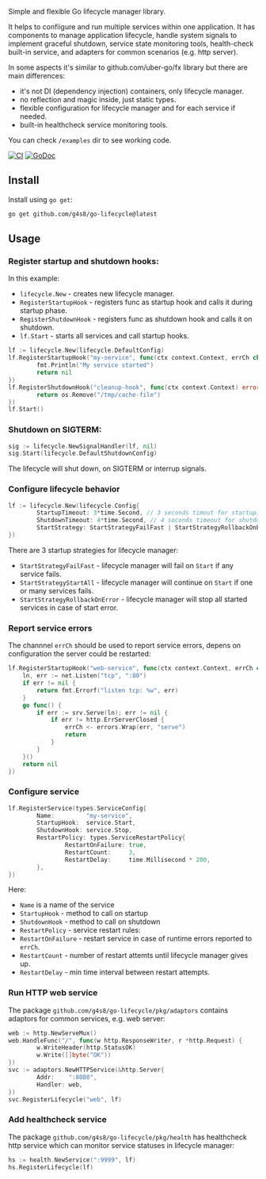 Simple and flexible Go lifecycle manager library.

It helps to confiigure and run multiple services within one application. It has components to
manage application lifecycle, handle system signals to implement graceful shutdown, service state monitoring
tools, health-check built-in service, and adapters for common scenarios (e.g. http server).

In some aspects it's similar to github.com/uber-go/fx library but there are main differences:
 - it's not DI (dependency injection) containers, only lifecycle manager.
 - no reflection and magic inside, just static types.
 - flexible configuration for lifecycle manager and for each service if needed.
 - built-in healthcheck service monitoring tools.

You can check `/examples` dir to see working code.

[![CI](https://github.com/g4s8/go-lifecycle/actions/workflows/go.yml/badge.svg)](https://github.com/g4s8/go-lifecycle/actions/workflows/go.yml)
[![GoDoc](https://godoc.org/github.com/g4s8/go-lifecycle?status.svg)](https://godoc.org/github.com/g4s8/go-lifecycle)

## Install

Install using `go get`:
```bash
go get github.com/g4s8/go-lifecycle@latest
```

## Usage

### Register startup and shutdown hooks:

In this example:
 - `lifecycle.New` - creates new lifecycle manager.
 - `RegisterStartupHook` - registers func as startup hook and calls it during startup phase.
 - `RegisterShutdownHook` - registers func as shutdown hook and calls it on shutdown.
 - `lf.Start` - starts all services and call startup hooks.

```go
lf := lifecycle.New(lifecycle.DefaultConfig)
lf.RegisterStartupHook("my-service", func(ctx context.Context, errCh chan<- error) error {
        fmt.Println("My service started")
        return nil
})
lf.RegisterShutdownHook("cleanup-hook", func(ctx context.Context) error {
        return os.Remove("/tmp/cache-file")
})
lf.Start()
```

### Shutdown on SIGTERM:
```go
sig := lifecycle.NewSignalHandler(lf, nil)
sig.Start(lifecycle.DefaultShutdownConfig)
```

The lifecycle will shut down, on SIGTERM or interrup signals.

### Configure lifecycle behavior

```go
lf := lifecycle.New(lifecycle.Config{
        StartupTimeout: 3*time.Second, // 3 seconds timout for startup, otherwise fail
        ShutdownTimeout: 4*time.Second, // 4 seconds timeout for shutdown, otherwise fail
        StartStrategy: StartStrategyFailFast | StartStrategyRollbackOnError
})
```
There are 3 startup strategies for lifecycle manager:
 - `StartStrategyFailFast` - lifecycle manager will fail on `Start` if any service fails.
 - `StartStrategyStartAll` - lifecycle manager will continue on `Start` if one or many services fails.
 - `StartStrategyRollbackOnError` - lifecycle manager will stop all started services in case of start error.

### Report service errors

The channnel `errCh` should be used to report service errors, depens on configuration the server could be restarted:
```go
lf.RegisterStartupHook("web-service", func(ctx context.Context, errCh chan<- error) error {
	ln, err := net.Listen("tcp", ":80")
	if err != nil {
		return fmt.Errorf("listen tcp: %w", err)
	}
	go func() {
		if err := srv.Serve(ln); err != nil {
			if err != http.ErrServerClosed {
				errCh <- errors.Wrap(err, "serve")
				return
			}
		}
	}()
	return nil
})
```

### Configure service
```go
lf.RegisterService(types.ServiceConfig{
        Name:         "my-service",
        StartupHook:  service.Start,
        ShutdownHook: service.Stop,
        RestartPolicy: types.ServiceRestartPolicy{
                RestartOnFailure: true,
                RestartCount:     3,
                RestartDelay:     time.Millisecond * 200,
        },
})
```
Here:
 - `Name` is a name of the service
 - `StartupHook` - method to call on startup
 - `ShutdownHook` - method to call on shutdown
 - `RestartPolicy` - service restart rules:
  - `RestartOnFailure` - restart service in case of runtime errors reported to `errCh`.
  - `RestartCount` - number of restart attemts until lifecycle manager gives up.
  - `RestartDelay` - min time interval between restart attempts.

### Run HTTP web service

The package `github.com/g4s8/go-lifecycle/pkg/adaptors` contains adaptors for common services, e.g. web server:
```go
web := http.NewServeMux()
web.HandleFunc("/", func(w http.ResponseWriter, r *http.Request) {
        w.WriteHeader(http.StatusOK)
        w.Write([]byte("OK"))
})
svc := adaptors.NewHTTPService(&http.Server{
        Addr:    ":8080",
        Handler: web,
})
svc.RegisterLifecycle("web", lf)
```

### Add healthcheck service

The package `github.com/g4s8/go-lifecycle/pkg/health` has healthcheck http service
which can monitor service statuses in lifecycle manager:
```go
hs := health.NewService(":9999", lf)
hs.RegisterLifecycle(lf)
```

